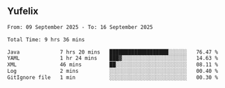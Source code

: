 ## Yufelix

<!--START_SECTION:waka-->

```txt
From: 09 September 2025 - To: 16 September 2025

Total Time: 9 hrs 36 mins

Java             7 hrs 20 mins   ███████████████████░░░░░░   76.47 %
YAML             1 hr 24 mins    ███▓░░░░░░░░░░░░░░░░░░░░░   14.63 %
XML              46 mins         ██░░░░░░░░░░░░░░░░░░░░░░░   08.11 %
Log              2 mins          ░░░░░░░░░░░░░░░░░░░░░░░░░   00.40 %
GitIgnore file   1 min           ░░░░░░░░░░░░░░░░░░░░░░░░░   00.30 %
```

<!--END_SECTION:waka-->

